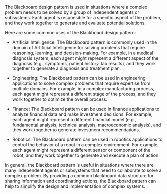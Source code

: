 The Blackboard design pattern is used in situations where a complex problem needs to be solved by a group of independent agents or subsystems. Each agent is responsible for a specific aspect of the problem, and they work together to generate and evaluate potential solutions.

Here are some common uses of the Blackboard design pattern:

- Artificial Intelligence: The Blackboard pattern is commonly used in the domain of Artificial Intelligence for solving problems that require reasoning, learning, and decision-making. For example, in a medical diagnosis system, each agent might represent a different aspect of the diagnosis (e.g., symptoms, patient history, lab results), and they work together to generate a diagnosis and treatment plan.


- Engineering: The Blackboard pattern can be used in engineering applications to solve complex problems that require expertise from multiple domains. For example, in a complex manufacturing process, each agent might represent a different stage of the process, and they work together to optimize the overall process.


- Finance: The Blackboard pattern can be used in finance applications to analyze financial data and make investment decisions. For example, each agent might represent a different financial model (e.g., fundamental analysis, technical analysis, macroeconomic analysis), and they work together to generate investment recommendations.


- Robotics: The Blackboard pattern can be used in robotics applications to control the behavior of a robot in a complex environment. For example, each agent might represent a different sensor or component of the robot, and they work together to generate and execute a plan of action.


In general, the Blackboard pattern is useful in situations where there are many independent agents or subsystems that need to collaborate to solve a complex problem. By providing a common blackboard data structure for sharing information and coordinating actions, the Blackboard pattern can help to simplify the design and implementation of complex systems.